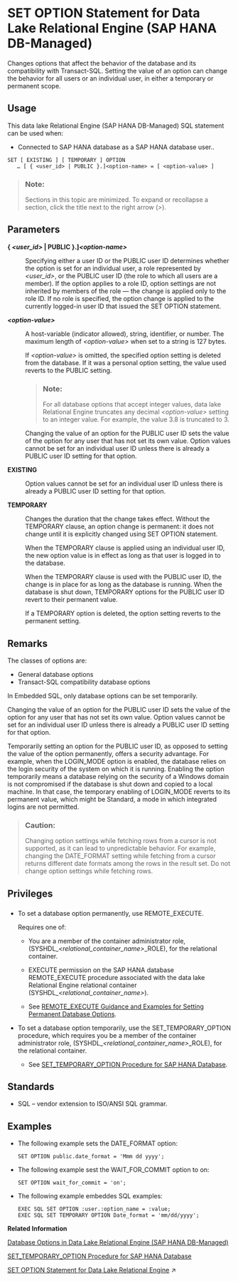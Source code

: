 <!-- loio84a37a4b73ff4ba1ae53aad6b4c94803 -->

# SET OPTION Statement for Data Lake Relational Engine \(SAP HANA DB-Managed\)

Changes options that affect the behavior of the database and its compatibility with Transact-SQL. Setting the value of an option can change the behavior for all users or an individual user, in either a temporary or permanent scope.



## Usage

This data lake Relational Engine \(SAP HANA DB-Managed\) SQL statement can be used when:

-   Connected to SAP HANA database as a SAP HANA database user..



```
SET [ EXISTING ] [ TEMPORARY ] OPTION
   … [ { <user_id> | PUBLIC }.]<option-name> = [ <option-value> ]
```



> ### Note:  
> Sections in this topic are minimized. To expand or recollapse a section, click the title next to the right arrow \(*\>*\).



<a name="loio84a37a4b73ff4ba1ae53aad6b4c94803__section_uvj_mrw_brb"/>

## Parameters


<dl>
<dt><b>

\{ *<user\_id\>* | PUBLIC \}.\]*<option-name\>*

</b></dt>
<dd>

Specifying either a user ID or the PUBLIC user ID determines whether the option is set for an individual user, a role represented by *<user\_id\>*, or the PUBLIC user ID \(the role to which all users are a member\). If the option applies to a role ID, option settings are not inherited by members of the role — the change is applied only to the role ID. If no role is specified, the option change is applied to the currently logged-in user ID that issued the SET OPTION statement.



</dd><dt><b>

*<option-value\>*

</b></dt>
<dd>

A host-variable \(indicator allowed\), string, identifier, or number. The maximum length of *<option-value\>* when set to a string is 127 bytes.

If *<option-value\>* is omitted, the specified option setting is deleted from the database. If it was a personal option setting, the value used reverts to the PUBLIC setting.

> ### Note:  
> For all database options that accept integer values, data lake Relational Engine truncates any decimal *<option-value\>* setting to an integer value. For example, the value 3.8 is truncated to 3.

Changing the value of an option for the PUBLIC user ID sets the value of the option for any user that has not set its own value. Option values cannot be set for an individual user ID unless there is already a PUBLIC user ID setting for that option.



</dd><dt><b>

EXISTING

</b></dt>
<dd>

Option values cannot be set for an individual user ID unless there is already a PUBLIC user ID setting for that option.



</dd><dt><b>

TEMPORARY

</b></dt>
<dd>

Changes the duration that the change takes effect. Without the TEMPORARY clause, an option change is permanent: it does not change until it is explicitly changed using SET OPTION statement.

When the TEMPORARY clause is applied using an individual user ID, the new option value is in effect as long as that user is logged in to the database.

When the TEMPORARY clause is used with the PUBLIC user ID, the change is in place for as long as the database is running. When the database is shut down, TEMPORARY options for the PUBLIC user ID revert to their permanent value.

If a TEMPORARY option is deleted, the option setting reverts to the permanent setting.



</dd>
</dl>



<a name="loio84a37a4b73ff4ba1ae53aad6b4c94803__section_erw_mrw_brb"/>

## Remarks

The classes of options are:

-   General database options
-   Transact-SQL compatibility database options

In Embedded SQL, only database options can be set temporarily.

Changing the value of an option for the PUBLIC user ID sets the value of the option for any user that has not set its own value. Option values cannot be set for an individual user ID unless there is already a PUBLIC user ID setting for that option.

Temporarily setting an option for the PUBLIC user ID, as opposed to setting the value of the option permanently, offers a security advantage. For example, when the LOGIN\_MODE option is enabled, the database relies on the login security of the system on which it is running. Enabling the option temporarily means a database relying on the security of a Windows domain is not compromised if the database is shut down and copied to a local machine. In that case, the temporary enabling of LOGIN\_MODE reverts to its permanent value, which might be Standard, a mode in which integrated logins are not permitted.

> ### Caution:  
> Changing option settings while fetching rows from a cursor is not supported, as it can lead to unpredictable behavior. For example, changing the DATE\_FORMAT setting while fetching from a cursor returns different date formats among the rows in the result set. Do not change option settings while fetching rows.



<a name="loio84a37a4b73ff4ba1ae53aad6b4c94803__section_ahv_kyy_wwb"/>

## Privileges



### 

-   To set a database option permanently, use REMOTE\_EXECUTE.

    Requires one of:

    -   You are a member of the container administrator role, \(SYSHDL\_*<relational\_container\_name\>*\_ROLE\), for the relational container.
    -   EXECUTE permission on the SAP HANA database REMOTE\_EXECUTE procedure associated with the data lake Relational Engine relational container \(SYSHDL\_*<relational\_container\_name\>*\).

    -   See [REMOTE\_EXECUTE Guidance and Examples for Setting Permanent Database Options](../040-database-options/remote-execute-guidance-and-examples-for-setting-permanent-database-options-0023bea.md).


-   To set a database option temporarily, use the SET\_TEMPORARY\_OPTION procedure, which requires you be a member of the container administrator role, \(SYSHDL\_*<relational\_container\_name\>*\_ROLE\), for the relational container.

    -   See [SET\_TEMPORARY\_OPTION Procedure for SAP HANA Database](../080-sap-hana-database-for-data-lake-relational-engine/set-temporary-option-procedure-for-sap-hana-database-abcd703.md).





<a name="loio84a37a4b73ff4ba1ae53aad6b4c94803__section_nsb_4rw_brb"/>

## Standards

-   SQL – vendor extension to ISO/ANSI SQL grammar.



<a name="loio84a37a4b73ff4ba1ae53aad6b4c94803__section_nmp_4rw_brb"/>

## Examples

-   The following example sets the DATE\_FORMAT option:

    ```
    SET OPTION public.date_format = 'Mmm dd yyyy';
    ```

-   The following example sest the WAIT\_FOR\_COMMIT option to on:

    ```
    SET OPTION wait_for_commit = 'on';
    ```

-   The following example embeddes SQL examples:

    ```
    EXEC SQL SET OPTION :user.:option_name = :value;
    EXEC SQL SET TEMPORARY OPTION Date_format = 'mm/dd/yyyy';
    ```


**Related Information**  


[Database Options in Data Lake Relational Engine \(SAP HANA DB-Managed\)](../040-database-options/database-options-in-data-lake-relational-engine-sap-hana-db-managed-8d17dee.md "Data lake Relational Engine database options are configurable settings that change the way the data lake Relational Engine instance behaves or performs.")

[SET\_TEMPORARY\_OPTION Procedure for SAP HANA Database](../080-sap-hana-database-for-data-lake-relational-engine/set-temporary-option-procedure-for-sap-hana-database-abcd703.md "Grant database options temporarily for the current connection only on a data lake Relational Engine relational container.")

[SET OPTION Statement for Data Lake Relational Engine](https://help.sap.com/viewer/19b3964099384f178ad08f2d348232a9/2024_3_QRC/en-US/a625da7584f21015a300a0dd2457eb57.html "Changes options that affect the behavior of the database and its compatibility with Transact-SQL. Setting the value of an option can change the behavior for all users or an individual user, in either a temporary or permanent scope.") :arrow_upper_right:

